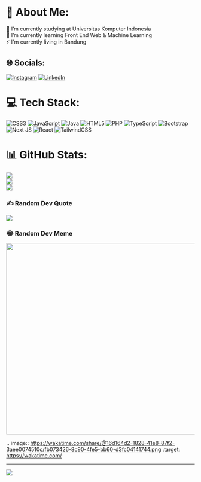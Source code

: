# 💫 About Me:
🔭 I’m currently studying at Universitas Komputer Indonesia<br>🌱 I’m currently learning Front End Web & Machine Learning<br>⚡ I'm currently living in Bandung


## 🌐 Socials:
[![Instagram](https://img.shields.io/badge/Instagram-%23E4405F.svg?logo=Instagram&logoColor=white)](https://instagram.com/raihansyahsp) [![LinkedIn](https://img.shields.io/badge/LinkedIn-%230077B5.svg?logo=linkedin&logoColor=white)](https://linkedin.com/in/https://www.linkedin.com/in/raihan-syah-sukana-putra-bba3111ab/) 

# 💻 Tech Stack:
![CSS3](https://img.shields.io/badge/css3-%231572B6.svg?style=for-the-badge&logo=css3&logoColor=white) ![JavaScript](https://img.shields.io/badge/javascript-%23323330.svg?style=for-the-badge&logo=javascript&logoColor=%23F7DF1E) ![Java](https://img.shields.io/badge/java-%23ED8B00.svg?style=for-the-badge&logo=java&logoColor=white) ![HTML5](https://img.shields.io/badge/html5-%23E34F26.svg?style=for-the-badge&logo=html5&logoColor=white) ![PHP](https://img.shields.io/badge/php-%23777BB4.svg?style=for-the-badge&logo=php&logoColor=white) ![TypeScript](https://img.shields.io/badge/typescript-%23007ACC.svg?style=for-the-badge&logo=typescript&logoColor=white) ![Bootstrap](https://img.shields.io/badge/bootstrap-%23563D7C.svg?style=for-the-badge&logo=bootstrap&logoColor=white) ![Next JS](https://img.shields.io/badge/Next-black?style=for-the-badge&logo=next.js&logoColor=white) ![React](https://img.shields.io/badge/react-%2320232a.svg?style=for-the-badge&logo=react&logoColor=%2361DAFB) ![TailwindCSS](https://img.shields.io/badge/tailwindcss-%2338B2AC.svg?style=for-the-badge&logo=tailwind-css&logoColor=white)
# 📊 GitHub Stats:
![](https://github-readme-stats.vercel.app/api?username=RaihanSyahSP&theme=radical&hide_border=false&include_all_commits=true&count_private=true)<br/>
![](https://github-readme-streak-stats.herokuapp.com/?user=RaihanSyahSP&theme=radical&hide_border=false)<br/>
![](https://github-readme-stats.vercel.app/api/top-langs/?username=RaihanSyahSP&theme=radical&hide_border=false&include_all_commits=true&count_private=true&layout=compact)

### ✍️ Random Dev Quote
![](https://quotes-github-readme.vercel.app/api?type=horizontal&theme=radical)

### 😂 Random Dev Meme
<img src="https://random-memer.herokuapp.com/" width="512px"/>

.. image:: https://wakatime.com/share/@16d164d2-1828-41e8-87f2-3aee0074510c/fb073426-8c90-4fe5-bb60-d3fc04141744.png
    :target: https://wakatime.com/

---
[![](https://visitcount.itsvg.in/api?id=RaihanSyahSP&icon=0&color=0)](https://visitcount.itsvg.in)

<!-- Proudly created with GPRM ( https://gprm.itsvg.in ) -->
